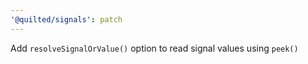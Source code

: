 ```yaml
---
'@quilted/signals': patch
---
```


Add `resolveSignalOrValue()` option to read signal values using `peek()`
